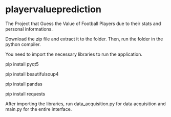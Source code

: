 # playervalueprediction
The Project that Guess the Value of Football Players due to their stats and personal informations.

Download the zip file and extract it to the folder. Then, run the folder in the python compiler.

You need to import the necessary libraries to run the application.

pip install pyqt5

pip install beautifulsoup4

pip install pandas

pip install requests

After importing the libraries, run data_acquisition.py for data acquisition and main.py for the entire interface.
